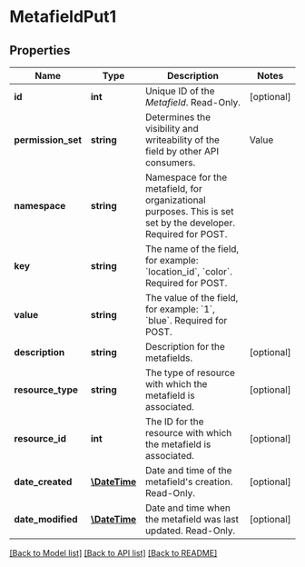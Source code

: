 # MetafieldPut1

## Properties
Name | Type | Description | Notes
------------ | ------------- | ------------- | -------------
**id** | **int** | Unique ID of the *Metafield*. Read-Only. | [optional] 
**permission_set** | **string** | Determines the visibility and writeability of the field by other API consumers.  |Value|Description |-|-| |&#x60;app_only&#x60;|Private to the app that owns the field| |&#x60;read&#x60;|Visible to other API consumers| |&#x60;write&#x60;|Open for reading and writing by other API consumers| |&#x60;read_and_sf_access&#x60;|Visible to other API consumers, including on storefront| |&#x60;write_and_sf_access&#x60;|Open for reading and writing by other API consumers, including on storefront| | 
**namespace** | **string** | Namespace for the metafield, for organizational purposes. This is set set by the developer. Required for POST. | 
**key** | **string** | The name of the field, for example: &#x60;location_id&#x60;, &#x60;color&#x60;. Required for POST. | 
**value** | **string** | The value of the field, for example: &#x60;1&#x60;, &#x60;blue&#x60;. Required for POST. | 
**description** | **string** | Description for the metafields. | [optional] 
**resource_type** | **string** | The type of resource with which the metafield is associated. | [optional] 
**resource_id** | **int** | The ID for the resource with which the metafield is associated. | [optional] 
**date_created** | [**\DateTime**](\DateTime.md) | Date and time of the metafield&#x27;s creation. Read-Only. | [optional] 
**date_modified** | [**\DateTime**](\DateTime.md) | Date and time when the metafield was last updated. Read-Only. | [optional] 

[[Back to Model list]](../../README.md#documentation-for-models) [[Back to API list]](../../README.md#documentation-for-api-endpoints) [[Back to README]](../../README.md)

